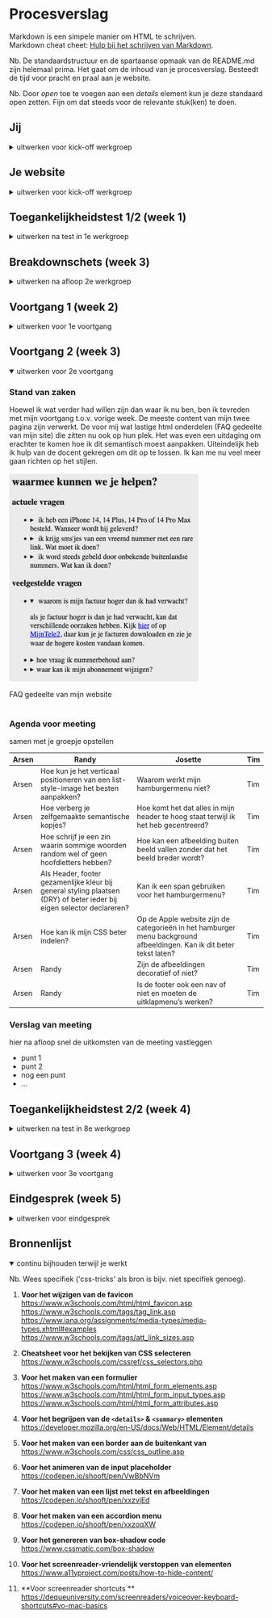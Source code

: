 # Procesverslag

Markdown is een simpele manier om HTML te schrijven.  
Markdown cheat cheet: [Hulp bij het schrijven van Markdown](https://github.com/adam-p/markdown-here/wiki/Markdown-Cheatsheet).

Nb. De standaardstructuur en de spartaanse opmaak van de README.md zijn helemaal prima. Het gaat om de inhoud van je procesverslag. Besteedt de tijd voor pracht en praal aan je website.

Nb. Door _open_ toe te voegen aan een _details_ element kun je deze standaard open zetten. Fijn om dat steeds voor de relevante stuk(ken) te doen.

## Jij

<details>
  <summary>uitwerken voor kick-off werkgroep</summary>

### Auteur:

Randy Dalgliesh

#### Je startniveau:

Rood

#### Je focus:

Responsive

</details>

## Je website

<details>
  <summary>uitwerken voor kick-off werkgroep</summary>

### Je opdracht:

Website van telecom provider Tele2:

- https://www.tele2.nl/
- https://www.tele2.nl/klantenservice

  <!-- link naar de website die je gaat namaken óf de naam/omschrijving van je eigen ontwerp -->

#### Screenshot(s) van de eerste & tweede pagina (small screen):

  <!-- <img src="readme-images/dummy-plaatje.jpg" width="375px" alt="omschrijving van de pagina"> -->
  <!-- <img src="https://github.com/randy554/FED22-23/blob/main/images/tele2_home.png" width="375px" alt="homepagina tele2">  -->
  <!-- <img src="https://github.com/randy554/FED22-23/blob/main/images/tele2_klantenservice.png" width="375px" alt="klantenservice pagina tele2">  -->

| Home pagina                                                                                  | Klantenservicepagina                                                                         |
| :------------------------------------------------------------------------------------------- | :------------------------------------------------------------------------------------------- |
| [![resized-1.jpg](https://i.postimg.cc/Df15vd3h/resized-1.jpg)](https://postimg.cc/hhPVMmGZ) | [![resized-2.jpg](https://i.postimg.cc/QCqyHcPf/resized-2.jpg)](https://postimg.cc/1VfHdVyF) |

</details>

## Toegankelijkheidstest 1/2 (week 1)

<details>
  <summary>uitwerken na test in 1e werkgroep</summary>
  
  [![Whats-App-Image-2022-11-22-at-17-13-33.jpg](https://i.postimg.cc/WzNs9pQW/Whats-App-Image-2022-11-22-at-17-13-33.jpg)](https://postimg.cc/MMLkHwZV)
  
  [![Whats-App-Image-2022-11-22-at-17-13-33-2.jpg](https://i.postimg.cc/Wz5TxLV2/Whats-App-Image-2022-11-22-at-17-13-33-2.jpg)](https://postimg.cc/FkkMJ61q)

### Bevindingen

Lijst met je bevindingen die in de test naar voren kwamen:

#### Screenreader

Hier korte omschrijving (met indien nodig afbeeldingen)

Om nuttig gebruik te kunnen maken van de screenreader op macOS, wordt er eigenlijk best wel veel gevraagd om begrijpen. Zo stond hij standaard bij mij ingesteld om alleen links te lezen op pagina’s en dacht ik tot ik hulp kreeg dat de andere teksten op mijn site niet toegankelijk waren. Ook was mijn voice assistent een snel Engels sprekende man, dit was niet bepaald handig voor mijn site (voornamelijk NL content). Ik heb hiervoor een NL assistent Alex voor gedownload.

#### Cheatsheet

- Screenreader in- of uitschakelen op macOS: cmd + F5
- Instellingen: System Preferences → Accessibility → VoiceOver
- Keyboard help: ctrl + opt + k
- Voice veranderen: cmd + shift + k + arrow up/down
- VoiceOver rotor: ctrl + alt+ cmd + left/right arrow

 <br>
 [![voice-Rotor.png](https://i.postimg.cc/d1mqmZSZ/voice-Rotor.png)](https://postimg.cc/47ykXyGX)
 
 VoiceOver rotor
 
 De content op de Tele2 site is vrij toegankelijk. Afbeeldingen worden goed omschreven en lijsten worden netjes afgegaan. Alles leek goed te zijn tot het Stein en ik opviel dat de kopjes op de site werden overgeslagen. We namen een kijkje met de VoiceOver rotor en zagen dat inderdaad de optie headings niet beschikbaar was voor de site. Dit is ook het stukje toegankelijkheid wat ik wil verbeteren in mijn versie van de site.

#### Muis en Toetsenbord

[![image.png](https://i.postimg.cc/g2nHsDMC/image.png)](https://postimg.cc/MnJBKyJ5)

De site is goed navigeerbaar via de tab er wordt geen content overgeslagen.
Opvallend is wel bij het tabben in de main nav een verborgen menu wordt getoond. Ik zou als toevoeging dit ook voor het zoekveld kunnen implementeren.

#### Motoriek (shocks, elastiekjes)

Hier korte omschrijving (met indien nodig afbeeldingen)

Met het parkinson simulatie apparaat is het menu moeilijk te navigeren laat staan het submenu. Ik denk dat dit niet zo zeer aan de site ligt maar meer aan de beperking. Buttons op de site zijn wel redelijk groot waardoor het iets minder moeite kost om deze te klikken. De grote geldt ook voor andere prominente elementen op de pagina.

Met de ballonen test was het, Navigatie is wel te doen maar, de lopende tekst is moeilijk te lezen.

#### Visueel (brillen, contrast, kleurenblind, dark/light).

#### Brillen

Met de brillen was vrij lastig. Met sommige brillen kon je maar een gedeelte van de site zien en moest je met je hoofd draaien om het resterende gedeelte te zien. Met andere brillen werd het zicht zo wazig waardoor je de lopende tekst niet meer kon lezen.

#### Kleur

Hover kleuren zijn vaak lastig te zien op buttons.

[![image.png](https://i.postimg.cc/g2nHsDMC/image.png)](https://postimg.cc/MnJBKyJ5)

Monochromosy

[![image.png](https://i.postimg.cc/QxPT8rbz/image.png)](https://postimg.cc/BXT6pkR5)

Contrast is soms moeilijk te zien bij hover state. Bij sommige knoppen vult de knop op en dit is voor mensen die kleurenblind zijn wel goed te zien

[![image.png](https://i.postimg.cc/nhFhfS8W/image.png)](https://postimg.cc/jL1bzXS6)

Op de site (https://www.spoorwegmuseum.nl/) van Stein wordt zijn de hover kleuren ook best subtiel maar maken ze handig gebruik van een animatie waardoor iemand die kleurenblind toch goed de state kan herkennen.

</details>

## Breakdownschets (week 3)

<details>
  <summary>uitwerken na afloop 2e werkgroep</summary>

### de hele pagina:

| Home pagina                                                                   | Klantenservicepagina                                                                              |
| :---------------------------------------------------------------------------- | :------------------------------------------------------------------------------------------------ |
| <img src="readme-images/Homepagina.png" width="375px" alt="tele2 homepagina"> | <img src="readme-images/Klantenservicepagina.png" width="375px" alt="tele2 Klantenservicepagina"> |

### dynamisch deel (bijv menu):

**Menu**

  <img src="readme-images/Menu.png" width="375px" alt="breakdown van een dynamisch deel">

  <!--
### wellicht nog een dynamisch deel (bijv filter):

  <img src="readme-images/dummy-plaatje.jpg" width="375px" alt="breakdown van nog een dynamisch deel">

-->

</details>

## Voortgang 1 (week 2)

<details>
  <summary>uitwerken voor 1e voortgang</summary>

### Stand van zaken

De oefenopdrachten helpen enorm. Via codepen kan ik snel en veilig experimenteren en een concept begrijpen. Vooral flexbox begin ik beter door te krijgen. Wat ik op dit moment vrij lastig vindt is een breakdown maken van mijn site. Ik blijf het lastig vinden welke elementen juist zijn om een bepaalde structuur op te zetten.

### Agenda voor meeting

samen met je groepje opstellen

| Arsen                                                                                                              | Randy                                     | Josette                                                           | Tim                                                                 |
| ------------------------------------------------------------------------------------------------------------------ | ----------------------------------------- | ----------------------------------------------------------------- | ------------------------------------------------------------------- |
| Semantiek → klopt het dat bepaalde elementen onder secties vallen → zie schetsen.                                  | Hoe pak je het maken van een submenu aan? | Kloppen mijn breakdown schetsen?                                  | Mag je bij onderstreepte woord een `<u>` element gebruiken?         |
| In welke mate en op watvoor manier is het van belang dat wij rekening houden met toegankelijkheid voor gebruikers? | Wanneer is iets een section?              | De website veranderd af en toe, welke versie moet ik dan namaken? | Mag je bij schuingedrukt woord een `<em>`, `<i>` element gebruiken? |

### Verslag van meeting

- Tekst in de `<title>` Consistent houden of eerst de pagina titel en dan de naam of andersom maar dit wel overal hetzelfde.

**Navigatie**

- Elementen die buiten het hamburgermenu blijven staan, maar wel bij de navigatie horen, krijgen hun eigen navigatie. Zo kan je het ene menu verbergen onder een button en de ander niet.

**Titels**

- H1 kan op de startpagina ook een logo zijn of verborgen omdat er gewoon geen h1 is. Op de andere pagina’s is meestal wel een duidelijke h1.
- H1 is belangrijk voor google resultaten.
- H2 moet altijd voor de h3 etc. In de CSS kan de volgorde worden aangepast.

**Img**

- Als img als decoratie wordt gebruikt moet de alt worden leeg gelaten of de afbeelding moet via css worden ingevoegd.

**Links/buttons**

- Links gaan naar andere pagina.
- Buttons blijven op dezelfde pagina, voeren een actie uit. Bijv. hamburger menu in- en uitvouwen is een button.
- Veel website laten links zien als buttons.
- Onderscheid is belangrijk voor screenreaders. Zo kan je deze alle linkjes of alle formulieren laten afgaan, maar dan moet wel duidelijk zijn wat wat is.

**Talen**

- Engelse woorden (of van andere talen) op een Nederlandse site, kun je voorzien van een span en een lang attribute.

</details>

## Voortgang 2 (week 3)

<details open>
  <summary>uitwerken voor 2e voortgang</summary>

### Stand van zaken

Hoewel ik wat verder had willen zijn dan waar ik nu ben, ben ik tevreden met mijn voortgang t.o.v. vorige week. De meeste content van mijn twee pagina zijn verwerkt. De voor mij wat lastige html onderdelen (FAQ gedeelte van mijn site) die zitten nu ook op hun plek. Het was even een uitdaging om erachter te komen hoe ik dit semantisch moest aanpakken. Uiteindelijk heb ik hulp van de docent gekregen om dit op te lossen. Ik kan me nu veel meer gaan richten op het stijlen.
<br/><br/>
<img src="readme-images/faq.png" width="375px" alt="omschrijving van de pagina">

<caption>FAQ gedeelte van mijn website</caption>
<br/><br/>

### Agenda voor meeting

samen met je groepje opstellen

| Arsen | Randy                                                                                                                  | Josette                                                                                                              | Tim |
| ----- | ---------------------------------------------------------------------------------------------------------------------- | -------------------------------------------------------------------------------------------------------------------- | --- |
| Arsen | Hoe kun je het verticaal positioneren van een list-style-image het besten aanpakken?                                   | Waarom werkt mijn hamburgermenu niet?                                                                                | Tim |
| Arsen | Hoe verberg je zelfgemaakte semantische kopjes?                                                                        | Hoe komt het dat alles in mijn header te hoog staat terwijl ik het heb gecentreerd?                                  | Tim |
| Arsen | Hoe schrijf je een zin waarin sommige woorden random wel of geen hoofdletters hebben?                                  | Hoe kan een afbeelding buiten beeld vallen zonder dat het beeld breder wordt?                                        | Tim |
| Arsen | Als Header, footer gezamenlijke kleur bij general styling plaatsen (DRY) of beter ieder bij eigen selector declareren? | Kan ik een span gebruiken voor het hamburgermenu?                                                                    | Tim |
| Arsen | Hoe kan ik mijn CSS beter indelen?                                                                                     | Op de Apple website zijn de categorieën in het hamburger menu background afbeeldingen. Kan ik dit beter tekst laten? | Tim |
| Arsen | Randy                                                                                                                  | Zijn de afbeeldingen decoratief of niet?                                                                             | Tim |
| Arsen | Randy                                                                                                                  | Is de footer ook een nav of niet en moeten de uitklapmenu’s werken?                                                  | Tim |

### Verslag van meeting

hier na afloop snel de uitkomsten van de meeting vastleggen

- punt 1
- punt 2
- nog een punt
- ...

</details>

## Toegankelijkheidstest 2/2 (week 4)

<details>
  <summary>uitwerken na test in 8e werkgroep</summary>

### Bevindingen

Lijst met je bevindingen die in de test naar voren kwamen (geef ook aan wat er verbeterd is):

<figure>
<img src="readme-images/melvin_test.jpeg" alt="Melvin voor een laptop aan het testen" />

<figcaption><a href="https://github.com/Melvszz">@Melvin</a> aan het testen</figcaption>
</figure>

#### Screenreader

De test met de screenreader is goed verlopen. De headers die niet op de officiële
Tele2 pagina worden gelezen worden op mijn pagina wel voorgelezen. Dit geldt ook voor andere content
Zoals links en lijsten.

Het hamburger menu zorgt er wel voor dat het lang duurt voordat je naar de content op de pagina zelf kunt. Hier zou eventueel
een optie toegevoegd kunnen worden om deze over te slaan.

#### Muis en Toetsenbord

De elementen op de pagina zijn goed bereikbaar via het toetsenbord. Ik had tijdelijk een groene kleur voor active gebruikt, deze zijn niet
altijd goed zichtbaar, zoals bij elementen van soortgelijke kleur. Ik moet dit dus niet vergeten te vervangen met een passende kleur voor de verschillende states

<br>

<img src="readme-images/menu_active_state.png" alt="Screenshot van Tele2 menu in een active state" />

<br>

#### Visueel (contrast & kleurenblind).

Deze test is hebben wij door middel van de colorblindly extention uitgevoerd. Het contrast van de site is hebben wij als goed ervaren. Hetzelfde geldt ook voor de kleurenblind test. De Monochromacy / Achromatopsia level had het meest impact wat vermindering van kleur betreft, maar essentiële elementen zoals de buttons waren nog steeds vrij duidelijk te onderscheiden.<br>

<figure>
<img src="readme-images/kleuren_test.jpeg" alt="Screenshot Tele2 website door middel van kleurenblind test" />

<figcaption>Kleurenblind test</figcaption>
</figure>

</details>

## Voortgang 3 (week 4)

<details>
  <summary>uitwerken voor 3e voortgang</summary>

### Stand van zaken

hier dit ging goed & dit was lastig (neem ook screenshots op van delen van je website en code)

### Agenda voor meeting

samen met je groepje opstellen

| student 1      | student 2          | student 3    | student 4        |
| -------------- | ------------------ | ------------ | ---------------- |
| dit bespreken  | en dit             | en ik dit    | en dan ik dat    |
| en dat ook nog | dit als er tijd is | nog een punt | dit wil ik zeker |
| ...            | ...                | ...          | ...              |

### Verslag van meeting

hier na afloop snel de uitkomsten van de meeting vastleggen

- punt 1
- punt 2
- nog een punt
- ...

</details>

## Eindgesprek (week 5)

<details>
  <summary>uitwerken voor eindgesprek</summary>

### Je uitkomst - karakteristiek screenshots:

  <img src="readme-images/final_tele2_home.png" width="375px" alt="uitomst opdracht 1">

<br>

Klantenservice pagina
<img src="readme-images/tele2_klantenservice_v8.png" width="375px" alt="uitomst opdracht 1">

  <br>

Mobile menu

  <img src="readme-images/tele2_klantenservice_v9.png" width="375px" alt="uitomst opdracht 1">

### Dit ging goed/Heb ik geleerd:

Accordion menu in footer

Ik had aanvankelijk geen idee hoe ik dit semantisch correct kon aanpakken. Met hulp van de docent is dit uiteindelijk wel gelukt. Opvallend genoeg was dit met de `<details>` element die ik nooit in mijn html wel gebruik maar wel vaker in mijn README.

  <img src="readme-images/footer_menu.png" width="375px" alt="top">
  
<br>

Screenshot in Figma

  <img src="readme-images/tele2_klantenservice_v12.png" width="375px" alt="top">

  <br>

  <img src="readme-images/tele2_klantenservice_v11.png" width="375px" alt="top">

### Dit was lastig/Is niet gelukt:

<!-- Korte omschrijving met plaatjes -->

  <img src="readme-images/tele2_klantenservice_v10.png" width="375px" alt="bummer">

De footer bevat een soort berg patroon. Deze heb ik helaas niet kunnen uitvoeren. Ik had even rond gegoogle hoe dit eventueel zou kunnen werken. Ik had daar niet direct antwoord op kunnen vinden en aangezien dit een nice to have was, heb ik prioriteit gegeven aan andere onderdelen van de site.

<br>

</details>

## Bronnenlijst

<details open>
  <summary>continu bijhouden terwijl je werkt</summary>

Nb. Wees specifiek ('css-tricks' als bron is bijv. niet specifiek genoeg).

1. **Voor het wijzigen van de favicon** <br>
   https://www.w3schools.com/html/html_favicon.asp
   https://www.w3schools.com/tags/tag_link.asp
   https://www.iana.org/assignments/media-types/media-types.xhtml#examples
   https://www.w3schools.com/tags/att_link_sizes.asp

2. **Cheatsheet voor het bekijken van CSS selecteren** <br>
   https://www.w3schools.com/cssref/css_selectors.php

3. **Voor het maken van een formulier** <br>
   https://www.w3schools.com/html/html_form_elements.asp
   https://www.w3schools.com/html/html_form_input_types.asp
   https://www.w3schools.com/html/html_form_attributes.asp

4. **Voor het begrijpen van de `<details>` & `<summary>` elementen** <br>
   https://developer.mozilla.org/en-US/docs/Web/HTML/Element/details

5. **Voor het maken van een border aan de buitenkant van**<br>
   https://www.w3schools.com/css/css_outline.asp

6. **Voor het animeren van de input placeholder**<br>
   https://codepen.io/shooft/pen/VwBbNVm

7. **Voor het maken van een lijst met tekst en afbeeldingen**<br>
   https://codepen.io/shooft/pen/xxzvjEd

8. **Voor het maken van een accordion menu**<br>
   https://codepen.io/shooft/pen/xxzoqXW

9. **Voor het genereren van box-shadow code**<br>
   https://www.cssmatic.com/box-shadow

10. **Voor het screenreader-vriendelijk verstoppen van elementen**<br>
    https://www.a11yproject.com/posts/how-to-hide-content/

11. **Voor screenreader shortcuts **
https://dequeuniversity.com/screenreaders/voiceover-keyboard-shortcuts#vo-mac-basics
</details>
